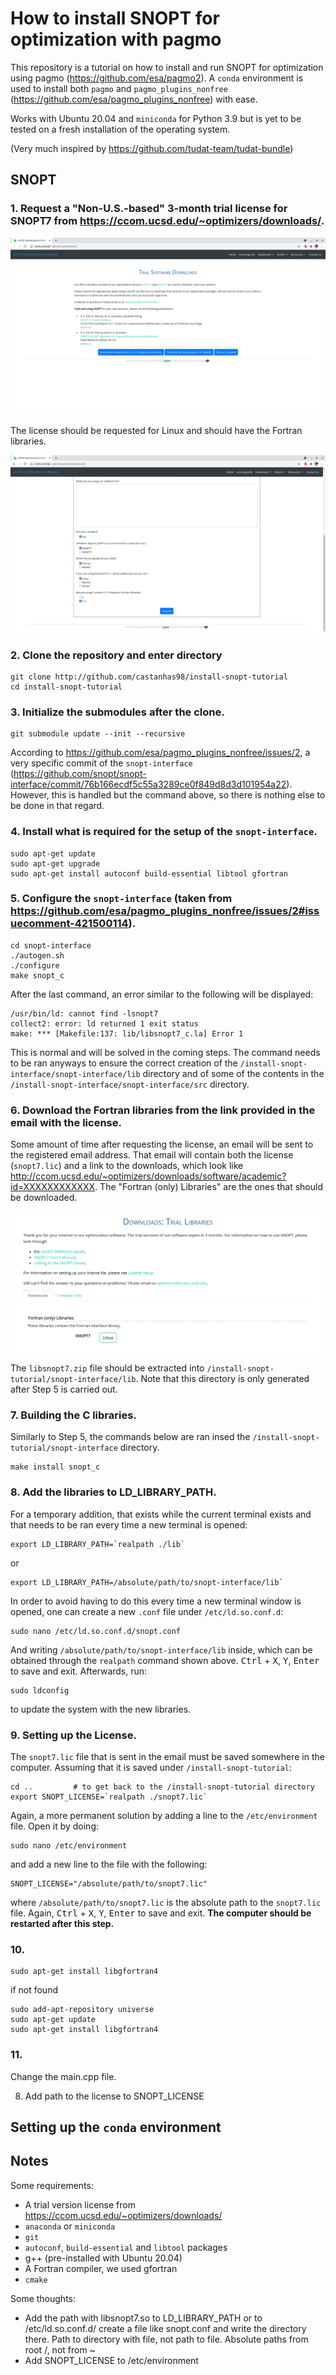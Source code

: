 # How to install SNOPT for optimization with pagmo

This repository is a tutorial on how to install and run SNOPT for optimization using pagmo (https://github.com/esa/pagmo2). A `conda` environment is used to install both   `pagmo` and `pagmo_plugins_nonfree` (https://github.com/esa/pagmo_plugins_nonfree) with ease.

Works with Ubuntu 20.04 and `miniconda` for Python 3.9 but is yet to be tested on a fresh installation of the operating system.

(Very much inspired by https://github.com/tudat-team/tudat-bundle)

## SNOPT

### 1. Request a "Non-U.S.-based" 3-month trial license for SNOPT7 from https://ccom.ucsd.edu/~optimizers/downloads/. 

![Asking for a License](./screenshots/snopt_ask_license.png)

The license should be requested for Linux and should have the Fortran libraries.

![License Specifications](./screenshots/library_type.png)


### 2. Clone the repository and enter directory

```
git clone http://github.com/castanhas98/install-snopt-tutorial
cd install-snopt-tutorial
```

### 3. Initialize the submodules after the clone.

```
git submodule update --init --recursive
```
According to https://github.com/esa/pagmo_plugins_nonfree/issues/2, a very specific commit of the `snopt-interface` (https://github.com/snopt/snopt-interface/commit/76b166ecdf5c55a3289ce0f849d8d3d101954a22). However, this is handled but the command above, so there is nothing else to be done in that regard.


### 4. Install what is required for the setup of the `snopt-interface`.
```
sudo apt-get update
sudo apt-get upgrade
sudo apt-get install autoconf build-essential libtool gfortran
```

### 5. Configure the `snopt-interface` (taken from https://github.com/esa/pagmo_plugins_nonfree/issues/2#issuecomment-421500114).

```
cd snopt-interface
./autogen.sh
./configure
make snopt_c
```

After the last command, an error similar to the following will be displayed:
```
/usr/bin/ld: cannot find -lsnopt7
collect2: error: ld returned 1 exit status
make: *** [Makefile:137: lib/libsnopt7_c.la] Error 1
```
This is normal and will be solved in the coming steps. The command needs to be ran anyways to ensure the correct creation of the `/install-snopt-interface/snopt-interface/lib` directory and of some of the contents in the `/install-snopt-interface/snopt-interface/src` directory.

### 6. Download the Fortran libraries from the link provided in the email with the license. 

Some amount of time after requesting the license, an email will be sent to the registered email address. That email will contain both the license (`snopt7.lic`) and a link to the downloads, which look like http://ccom.ucsd.edu/~optimizers/downloads/software/academic?id=XXXXXXXXXXXX. The "Fortran (only) Libraries" are the ones that should be downloaded.

![Download Page](./screenshots/fortran_library_download.png)

 The `libsnopt7.zip` file should be extracted into `/install-snopt-tutorial/snopt-interface/lib`. Note that this directory is only generated after Step 5 is carried out.

 ### 7. Building the C libraries.

 Similarly to Step 5, the commands below are ran insed the `/install-snopt-tutorial/snopt-interface` directory.

```
make install snopt_c
```

### 8. Add the libraries to LD_LIBRARY_PATH.

For a temporary addition, that exists while the current terminal exists and that needs to be ran every time a new terminal is opened:
```
export LD_LIBRARY_PATH=`realpath ./lib`
```
or
```
export LD_LIBRARY_PATH=/absolute/path/to/snopt-interface/lib`
```
In order to avoid having to do this every time a new terminal window is opened, one can create a new `.conf` file under `/etc/ld.so.conf.d`:
```
sudo nano /etc/ld.so.conf.d/snopt.conf
```
And writing `/absolute/path/to/snopt-interface/lib` inside, which can be obtained through the `realpath` command shown above. <kbd>Ctrl</kbd> + <kbd>X</kbd>, <kbd>Y</kbd>, <kbd>Enter</kbd> to save and exit. Afterwards, run:
```
sudo ldconfig
```
to update the system with the new libraries.

### 9. Setting up the License.

The `snopt7.lic` file that is sent in the email must be saved somewhere in the computer. Assuming that it is saved under `/install-snopt-tutorial`:
```
cd ..         # to get back to the /install-snopt-tutorial directory
export SNOPT_LICENSE=`realpath ./snopt7.lic`
```

Again, a more permanent solution by adding a line to the `/etc/environment` file. Open it by doing:
```
sudo nano /etc/environment
```
and add a new line to the file with the following:
```
SNOPT_LICENSE="/absolute/path/to/snopt7.lic"
```
where `/absolute/path/to/snopt7.lic` is the absolute path to the `snopt7.lic` file. Again,  <kbd>Ctrl</kbd> + <kbd>X</kbd>, <kbd>Y</kbd>, <kbd>Enter</kbd> to save and exit. **The computer should be restarted after this step.**


### 10. 
```
sudo apt-get install libgfortran4
```
if not found
```
sudo add-apt-repository universe
sudo apt-get update
sudo apt-get install libgfortran4
```

### 11.
Change the main.cpp file.

8. Add path to the license to SNOPT_LICENSE

## Setting up the `conda` environment







## Notes
Some requirements:
- A trial version license from https://ccom.ucsd.edu/~optimizers/downloads/
- `anaconda` or `miniconda`
- `git`
- `autoconf`, `build-essential` and `libtool` packages
- g++ (pre-installed with Ubuntu 20.04)
- A Fortran compiler, we used gfortran
- `cmake`


Some thoughts:
-  Add the path with libsnopt7.so to LD_LIBRARY_PATH or to /etc/ld.so.conf.d/ create a file like snopt.conf and write the directory there. Path to directory with file, not path to file. Absolute paths from root /, not from ~
- Add SNOPT_LICENSE to /etc/environment
